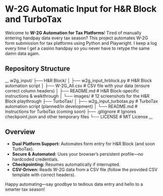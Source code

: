 # W-2G Automatic Input for H&R Block and TurboTax

Welcome to **W-2G Automation for Tax Platforms**! Tired of manually entering handpay data every tax season? This project automates W-2G form submission for tax platforms using Python and Playwright. I keep a log every time I get a casino handpay so you never have to retype the same damn data again.

## Repository Structure
,,, 
w2g_input/
├── H&R Block/
│   ├── w2g_input_hrblock.py      # H&R Block automation script
│   ├── W-2G_All.csv              # CSV file with your data (ensure correct column headers)
│   ├── README.md                 # H&R Block-specific instructions & walkthrough
│   └── images/                   # 12 screenshots for the H&R Block playthrough
├── TurboTax/
│   ├── w2g_input_turbotax.py     # TurboTax automation script (planned/in development)
│   └── README.md                 # Instructions for TurboTax (coming soon)
├── .gitignore                    # Ignores checkpoint.json and other temporary files
└── LICENSE                       # MIT License
,,, 

## Overview

- **Dual Platform Support:** Automates form entry for H&R Block (and soon TurboTax).
- **Secure & Automated:** Uses your browser’s persistent profile—no hardcoded credentials.
- **Checkpointing:** Resumes automatically if interrupted.
- **CSV-Driven:** Reads W-2G data from a CSV file (follow the provided CSV template with correct headers).

Happy automating—say goodbye to tedious data entry and hello to a smarter tax season!

